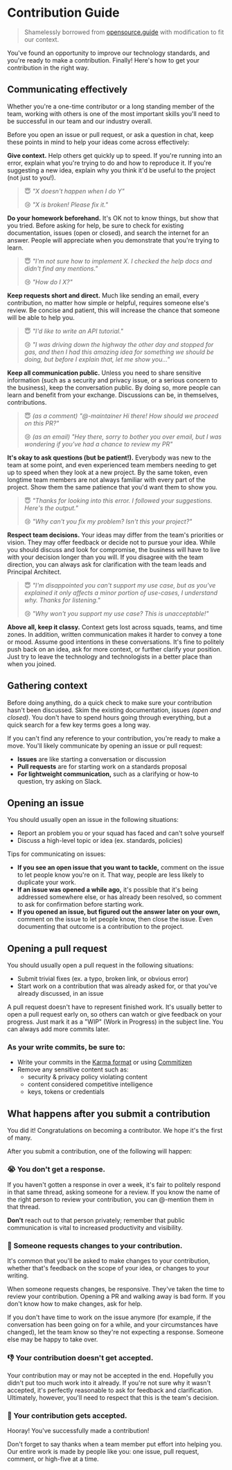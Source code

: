 # Contribution Guide

> Shamelessly borrowed from [opensource.guide](https://opensource.guide/how-to-contribute/) with modification to fit our context.

You've found an opportunity to improve our technology standards, and you're ready to make a contribution. Finally! Here's how to get your contribution in the right way.

## Communicating effectively

Whether you're a one-time contributor or a long standing member of the team, working with others is one of the most important skills you'll need to be successful in our team and our industry overall.

Before you open an issue or pull request, or ask a question in chat, keep these points in mind to help your ideas come across effectively:

**Give context.** Help others get quickly up to speed. If you're running into an error, explain what you're trying to do and how to reproduce it. If you're suggesting a new idea, explain why you think it'd be useful to the project (not just to you!).

> 😇 _"X doesn't happen when I do Y"_
>
> 😢 _"X is broken! Please fix it."_

**Do your homework beforehand.** It's OK not to know things, but show that you tried. Before asking for help, be sure to check for existing documentation, issues (open or closed), and search the internet for an answer. People will appreciate when you demonstrate that you're trying to learn.

> 😇 _"I'm not sure how to implement X. I checked the help docs and didn't find any mentions."_
>
> 😢 _"How do I X?"_

**Keep requests short and direct.** Much like sending an email, every contribution, no matter how simple or helpful, requires someone else's review. Be concise and patient, this will increase the chance that someone will be able to help you.

> 😇 _"I'd like to write an API tutorial."_
>
> 😢 _"I was driving down the highway the other day and stopped for gas, and then I had this amazing idea for something we should be doing, but before I explain that, let me show you..."_

**Keep all communication public.** Unless you need to share sensitive information (such as a security and privacy issue, or a serious concern to the business), keep the conversation public. By doing so, more people can learn and benefit from your exchange. Discussions can be, in themselves, contributions.

> 😇 _(as a comment) "@-maintainer Hi there! How should we proceed on this PR?"_
>
> 😢 _(as an email) "Hey there, sorry to bother you over email, but I was wondering if you've had a chance to review my PR"_

**It's okay to ask questions (but be patient!).** Everybody was new to the team at some point, and even experienced team members needing to get up to speed when they look at a new project. By the same token, even longtime team members are not always familiar with every part of the project. Show them the same patience that you'd want them to show you.

> 😇 _"Thanks for looking into this error. I followed your suggestions. Here's the output."_
>
> 😢 _"Why can't you fix my problem? Isn't this your project?"_

**Respect team decisions.** Your ideas may differ from the team's priorities or vision. They may offer feedback or decide not to pursue your idea. While you should discuss and look for compromise, the business will have to live with your decision longer than you will. If you disagree with the team direction, you can always ask for clarification with the team leads and Principal Architect.

> 😇 _"I'm disappointed you can't support my use case, but as you've explained it only affects a minor portion of use-cases, I understand why. Thanks for listening."_
>
> 😢 _"Why won't you support my use case? This is unacceptable!"_

**Above all, keep it classy.** Context gets lost across squads, teams, and time zones. In addition, written communication makes it harder to convey a tone or mood. Assume good intentions in these conversations. It's fine to politely push back on an idea, ask for more context, or further clarify your position. Just try to leave the technology and technologists in a better place than when you joined.

## Gathering context

Before doing anything, do a quick check to make sure your contribution hasn't been discussed. Skim the existing documentation, issues _(open and closed)_. You don't have to spend hours going through everything, but a quick search for a few key terms goes a long way.

If you can't find any reference to your contribution, you're ready to make a move. You'll likely communicate by opening an issue or pull request:

* **Issues** are like starting a conversation or discussion
* **Pull requests** are for starting work on a standards proposal
* **For lightweight communication,** such as a clarifying or how-to question, try asking on Slack.

## Opening an issue

You should usually open an issue in the following situations:

* Report an problem you or your squad has faced and can't solve yourself
* Discuss a high-level topic or idea (ex. standards, policies)

Tips for communicating on issues:

* **If you see an open issue that you want to tackle,** comment on the issue to let people know you're on it. That way, people are less likely to duplicate your work.
* **If an issue was opened a while ago,** it's possible that it's being addressed somewhere else, or has already been resolved, so comment to ask for confirmation before starting work.
* **If you opened an issue, but figured out the answer later on your own,** comment on the issue to let people know, then close the issue. Even documenting that outcome is a contribution to the project.

## Opening a pull request

You should usually open a pull request in the following situations:

* Submit trivial fixes (ex. a typo, broken link, or obvious error)
* Start work on a contribution that was already asked for, or that you've already discussed, in an issue

A pull request doesn't have to represent finished work. It's usually better to open a pull request early on, so others can watch or give feedback on your progress. Just mark it as a "WIP" (Work in Progress) in the subject line. You can always add more commits later.

### As your write commits, be sure to:

* Write your commits in the [Karma format][karma-format] or using [Commitizen](https://www.npmjs.com/package/commitizen)
* Remove any sensitive content such as:
  - security & privacy policy violating content
  - content considered competitive intelligence
  - keys, tokens or credentials

## What happens after you submit a contribution

You did it! Congratulations on becoming a contributor. We hope it's the first of many.

After you submit a contribution, one of the following will happen:

### 😭 You don't get a response.

If you haven't gotten a response in over a week, it's fair to politely respond in that same thread, asking someone for a review. If you know the name of the right person to review your contribution, you can @-mention them in that thread.

**Don't** reach out to that person privately; remember that public communication is vital to increased productivity and visibility.

### 🚧 Someone requests changes to your contribution.

It's common that you'll be asked to make changes to your contribution, whether that's feedback on the scope of your idea, or changes to your writing.

When someone requests changes, be responsive. They've taken the time to review your contribution. Opening a PR and walking away is bad form. If you don't know how to make changes, ask for help.

If you don't have time to work on the issue anymore (for example, if the conversation has been going on for a while, and your circumstances have changed), let the team know so they're not expecting a response. Someone else may be happy to take over.

### 👎 Your contribution doesn't get accepted.

Your contribution may or may not be accepted in the end. Hopefully you didn't put too much work into it already. If you're not sure why it wasn't accepted, it's perfectly reasonable to ask for feedback and clarification. Ultimately, however, you'll need to respect that this is the team's decision.

### 🎉 Your contribution gets accepted.

Hooray! You've successfully made a contribution!

Don't forget to say thanks when a team member put effort into helping you. Our entire work is made by people like you: one issue, pull request, comment, or high-five at a time.

[karma-format]: https://karma-runner.github.io/1.0/dev/git-commit-msg.html
